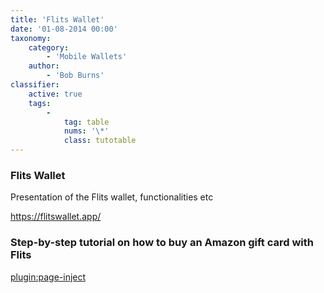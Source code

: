 ```yaml
---
title: 'Flits Wallet'
date: '01-08-2014 00:00'
taxonomy:
    category:
        - 'Mobile Wallets'
    author:
        - 'Bob Burns'
classifier:
    active: true
    tags:
        -
            tag: table
            nums: '\*' 
            class: tutotable
---
```


### Flits Wallet


Presentation of the Flits wallet, functionalities etc

https://flitswallet.app/

### Step-by-step tutorial on how to buy an Amazon gift card with Flits

[plugin:page-inject](/mobile-wallets/flits-wallet/flits-buy-gift-cart)
